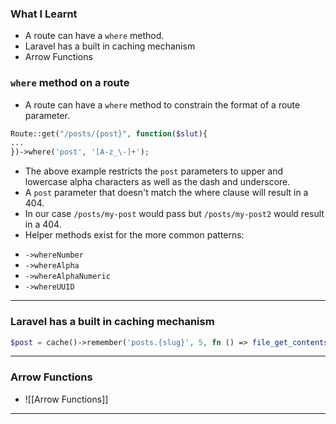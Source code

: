 ### What I Learnt

* A route can have a `where` method.
* Laravel has a built in caching mechanism
* Arrow Functions

### `where` method on a route
* A route can have a `where` method to constrain the format of a route parameter.
``` php
Route::get("/posts/{post}", function($slut){
...
})->where('post', '[A-z_\-]+');
```

* The above example restricts the `post` parameters to upper and lowercase alpha characters as well as the dash and underscore. 
* A `post` parameter that doesn't match the where clause will result in a 404.
* In our case `/posts/my-post` would pass but `/posts/my-post2` would result in a 404.
* Helper methods exist for the more common patterns:
- `->whereNumber`
- `->whereAlpha`
- `->whereAlphaNumeric`
- `->whereUUID`

-----
### Laravel has a built in caching mechanism

```php
$post = cache()->remember('posts.{slug}', 5, fn () => file_get_contents($path));
```

---
### Arrow Functions
* ![[Arrow Functions]]


----

